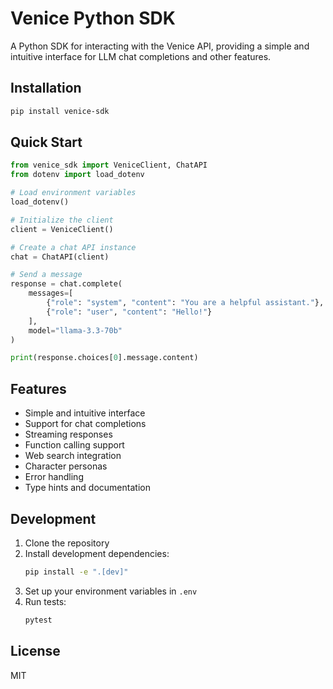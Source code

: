# Venice Python SDK

A Python SDK for interacting with the Venice API, providing a simple and intuitive interface for LLM chat completions and other features.

## Installation

```bash
pip install venice-sdk
```

## Quick Start

```python
from venice_sdk import VeniceClient, ChatAPI
from dotenv import load_dotenv

# Load environment variables
load_dotenv()

# Initialize the client
client = VeniceClient()

# Create a chat API instance
chat = ChatAPI(client)

# Send a message
response = chat.complete(
    messages=[
        {"role": "system", "content": "You are a helpful assistant."},
        {"role": "user", "content": "Hello!"}
    ],
    model="llama-3.3-70b"
)

print(response.choices[0].message.content)
```

## Features

- Simple and intuitive interface
- Support for chat completions
- Streaming responses
- Function calling support
- Web search integration
- Character personas
- Error handling
- Type hints and documentation

## Development

1. Clone the repository
2. Install development dependencies:
   ```bash
   pip install -e ".[dev]"
   ```
3. Set up your environment variables in `.env`
4. Run tests:
   ```bash
   pytest
   ```

## License

MIT 